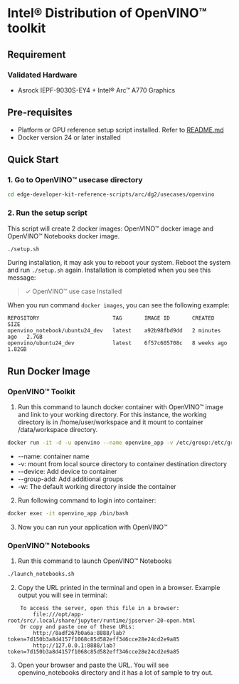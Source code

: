 # Intel® Distribution of OpenVINO™ toolkit

## Requirement
### Validated Hardware
- Asrock IEPF-9030S-EY4 + Intel® Arc™ A770 Graphics

## Pre-requisites
- Platform or GPU reference setup script installed. Refer to [README.md](../../README.md) 
- Docker version 24 or later installed

## Quick Start
### 1. Go to OpenVINO™ usecase directory
```bash
cd edge-developer-kit-reference-scripts/arc/dg2/usecases/openvino
```

### 2. Run the setup script
This script will create 2 docker images: OpenVINO™ docker image and OpenVINO™ Notebooks docker image.
```bash
./setup.sh
```
During installation, it may ask you to reboot your system. Reboot the system and run `./setup.sh` again. Installation is completed when you see this message:
> ✓ OpenVINO™ use case Installed

When you run command `docker images`, you can see the following example:
```
REPOSITORY                       TAG       IMAGE ID       CREATED         SIZE
openvino_notebook/ubuntu24_dev   latest    a92b98fbd9dd   2 minutes ago   2.7GB
openvino/ubuntu24_dev            latest    6f57c605708c   8 weeks ago     1.82GB
```

## Run Docker Image
### OpenVINO™ Toolkit
1. Run this command to launch docker container with OpenVINO™ image and link to your working directory. For this instance, the working directory is in /home/user/workspace and it mount to container /data/workspace directory.
```bash
docker run -it -d -u openvino --name openvino_app -v /etc/group:/etc/group --device=/dev/dri --group-add=$(stat -c "%g" /dev/dri/render* | head -n 1) -v /usr/bin:/usr/bin -v /home/user/workspace:/data/workspace -w /data/workspace openvino/ubuntu24_dev:latest
```

- --name: container name
- -v: mount from local source directory to container destination directory
- --device: Add device to container
- --group-add: Add additional groups
- -w: The default working directory inside the container

2. Run following command to login into container:
```bash
docker exec -it openvino_app /bin/bash
```

3. Now you can run your application with OpenVINO™

### OpenVINO™ Notebooks
1. Run this command to launch OpenVINO™ Notebooks
```bash
./launch_notebooks.sh
```
2. Copy the URL printed in the terminal and open in a browser. Example output you will see in terminal:
```
    To access the server, open this file in a browser:
        file:///opt/app-root/src/.local/share/jupyter/runtime/jpserver-20-open.html
    Or copy and paste one of these URLs:
        http://8adf267b0a6a:8888/lab?token=7d150b3a8d4157f1068c85d582eff346cce28e24cd2e9a85
        http://127.0.0.1:8888/lab?token=7d150b3a8d4157f1068c85d582eff346cce28e24cd2e9a85
```
3. Open your browser and paste the URL. You will see openvino_notebooks directory and it has a lot of sample to try out.
